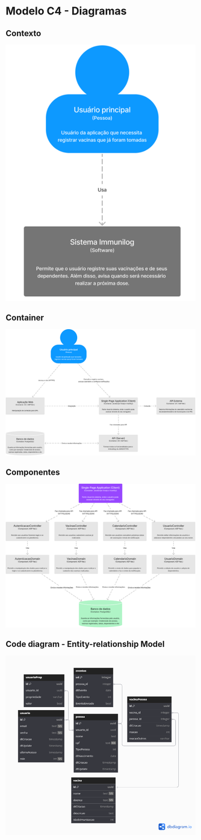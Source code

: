 # Modelo C4 - Diagramas

## Contexto
![Arquitetura C4 - Contexto](assets/C4-diagrama/01.png)
## Container
![Arquitetura C4 - Container](assets/C4-diagrama/02.png)
## Componentes
![Arquitetura C4 - Componente](assets/C4-diagrama/03.png)
## Code diagram - Entity-relationship Model
![Arquitetura C4 - Codigo](assets/C4-diagrama/04.png)